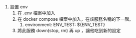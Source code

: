 1. 設置 env
   1. 在 .env 檔案中加入
   2. 在 docker compose 檔案中加入，在該服務名稱的下一階。
      1. environment: ENV_TEST: ${ENV_TEST}
   3. 將此服務 down(stop, rm) 再 up ，讓他吃到新的設定